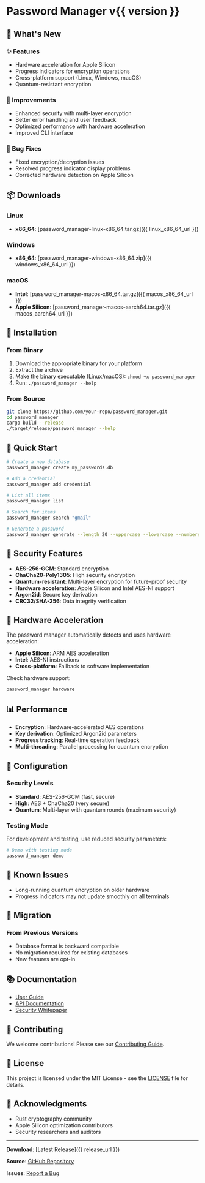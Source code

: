 # Password Manager v{{ version }}

## 🚀 What's New

### ✨ Features
- Hardware acceleration for Apple Silicon
- Progress indicators for encryption operations
- Cross-platform support (Linux, Windows, macOS)
- Quantum-resistant encryption

### 🔧 Improvements
- Enhanced security with multi-layer encryption
- Better error handling and user feedback
- Optimized performance with hardware acceleration
- Improved CLI interface

### 🐛 Bug Fixes
- Fixed encryption/decryption issues
- Resolved progress indicator display problems
- Corrected hardware detection on Apple Silicon

## 📦 Downloads

### Linux
- **x86_64**: [password_manager-linux-x86_64.tar.gz]({{ linux_x86_64_url }})

### Windows
- **x86_64**: [password_manager-windows-x86_64.zip]({{ windows_x86_64_url }})

### macOS
- **Intel**: [password_manager-macos-x86_64.tar.gz]({{ macos_x86_64_url }})
- **Apple Silicon**: [password_manager-macos-aarch64.tar.gz]({{ macos_aarch64_url }})

## 🔧 Installation

### From Binary
1. Download the appropriate binary for your platform
2. Extract the archive
3. Make the binary executable (Linux/macOS): `chmod +x password_manager`
4. Run: `./password_manager --help`

### From Source
```bash
git clone https://github.com/your-repo/password_manager.git
cd password_manager
cargo build --release
./target/release/password_manager --help
```

## 🚀 Quick Start

```bash
# Create a new database
password_manager create my_passwords.db

# Add a credential
password_manager add credential

# List all items
password_manager list

# Search for items
password_manager search "gmail"

# Generate a password
password_manager generate --length 20 --uppercase --lowercase --numbers --symbols
```

## 🔐 Security Features

- **AES-256-GCM**: Standard encryption
- **ChaCha20-Poly1305**: High security encryption
- **Quantum-resistant**: Multi-layer encryption for future-proof security
- **Hardware acceleration**: Apple Silicon and Intel AES-NI support
- **Argon2id**: Secure key derivation
- **CRC32/SHA-256**: Data integrity verification

## 🧪 Hardware Acceleration

The password manager automatically detects and uses hardware acceleration:

- **Apple Silicon**: ARM AES acceleration
- **Intel**: AES-NI instructions
- **Cross-platform**: Fallback to software implementation

Check hardware support:
```bash
password_manager hardware
```

## 📊 Performance

- **Encryption**: Hardware-accelerated AES operations
- **Key derivation**: Optimized Argon2id parameters
- **Progress tracking**: Real-time operation feedback
- **Multi-threading**: Parallel processing for quantum encryption

## 🔧 Configuration

### Security Levels
- **Standard**: AES-256-GCM (fast, secure)
- **High**: AES + ChaCha20 (very secure)
- **Quantum**: Multi-layer with quantum rounds (maximum security)

### Testing Mode
For development and testing, use reduced security parameters:
```bash
# Demo with testing mode
password_manager demo
```

## 🐛 Known Issues

- Long-running quantum encryption on older hardware
- Progress indicators may not update smoothly on all terminals

## 🔄 Migration

### From Previous Versions
- Database format is backward compatible
- No migration required for existing databases
- New features are opt-in

## 📚 Documentation

- [User Guide](https://github.com/your-repo/password_manager/wiki)
- [API Documentation](https://docs.rs/password_manager)
- [Security Whitepaper](https://github.com/your-repo/password_manager/blob/main/SECURITY.md)

## 🤝 Contributing

We welcome contributions! Please see our [Contributing Guide](https://github.com/your-repo/password_manager/blob/main/CONTRIBUTING.md).

## 📄 License

This project is licensed under the MIT License - see the [LICENSE](https://github.com/your-repo/password_manager/blob/main/LICENSE) file for details.

## 🙏 Acknowledgments

- Rust cryptography community
- Apple Silicon optimization contributors
- Security researchers and auditors

---

**Download**: [Latest Release]({{ release_url }})

**Source**: [GitHub Repository](https://github.com/your-repo/password_manager)

**Issues**: [Report a Bug](https://github.com/your-repo/password_manager/issues) 
